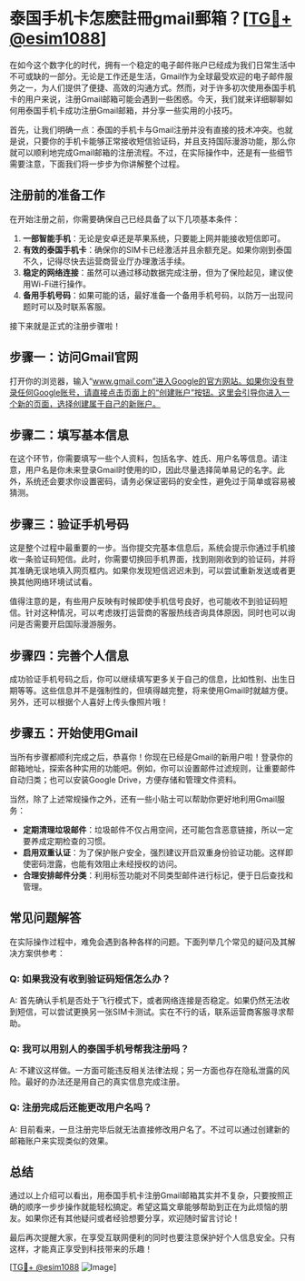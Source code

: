 # 泰国手机卡怎麽註冊gmail郵箱？[[TG💪+ @esim1088](https://t.me/s/esim1088)]

在如今这个数字化的时代，拥有一个稳定的电子邮件账户已经成为我们日常生活中不可或缺的一部分。无论是工作还是生活，Gmail作为全球最受欢迎的电子邮件服务之一，为人们提供了便捷、高效的沟通方式。然而，对于许多初次使用泰国手机卡的用户来说，注册Gmail邮箱可能会遇到一些困惑。今天，我们就来详细聊聊如何用泰国手机卡成功注册Gmail邮箱，并分享一些实用的小技巧。

首先，让我们明确一点：泰国的手机卡与Gmail注册并没有直接的技术冲突。也就是说，只要你的手机卡能够正常接收短信验证码，并且支持国际漫游功能，那么你就可以顺利地完成Gmail邮箱的注册流程。不过，在实际操作中，还是有一些细节需要注意，下面我们将一步步为你讲解整个过程。

## 注册前的准备工作

在开始注册之前，你需要确保自己已经具备了以下几项基本条件：

1. **一部智能手机**：无论是安卓还是苹果系统，只要能上网并能接收短信即可。
2. **有效的泰国手机卡**：确保你的SIM卡已经激活并且余额充足。如果你刚到泰国不久，记得尽快去运营商营业厅办理激活手续。
3. **稳定的网络连接**：虽然可以通过移动数据完成注册，但为了保险起见，建议使用Wi-Fi进行操作。
4. **备用手机号码**：如果可能的话，最好准备一个备用手机号码，以防万一出现问题时可以及时联系客服。

接下来就是正式的注册步骤啦！

## 步骤一：访问Gmail官网

打开你的浏览器，输入“www.gmail.com”进入Google的官方网站。如果你没有登录任何Google账号，请直接点击页面上的“创建账户”按钮。这里会引导你进入一个新的页面，选择创建属于自己的新账户。

## 步骤二：填写基本信息

在这个环节，你需要填写一些个人资料，包括名字、姓氏、用户名等信息。请注意，用户名是你未来登录Gmail时使用的ID，因此尽量选择简单易记的名字。此外，系统还会要求你设置密码，请务必保证密码的安全性，避免过于简单或容易被猜测。

## 步骤三：验证手机号码

这是整个过程中最重要的一步。当你提交完基本信息后，系统会提示你通过手机接收一条验证码短信。此时，你需要切换回手机界面，找到刚刚收到的验证码，并将其准确无误地填入网页框内。如果你发现短信迟迟未到，可以尝试重新发送或者更换其他网络环境试试看。

值得注意的是，有些用户反映有时候即使手机信号良好，也可能收不到验证码短信。针对这种情况，可以考虑拨打运营商的客服热线咨询具体原因，同时也可以询问是否需要开启国际漫游服务。

## 步骤四：完善个人信息

成功验证手机号码之后，你可以继续填写更多关于自己的信息，比如性别、出生日期等等。这些信息并不是强制性的，但填得越完整，将来使用Gmail时就越方便。另外，还可以根据个人喜好上传头像照片哦！

## 步骤五：开始使用Gmail

当所有步骤都顺利完成之后，恭喜你！你现在已经是Gmail的新用户啦！登录你的邮箱地址，探索各种实用的功能吧。例如，你可以设置邮件过滤规则，让重要邮件自动归类；也可以安装Google Drive，方便存储和管理文件资料。

当然，除了上述常规操作之外，还有一些小贴士可以帮助你更好地利用Gmail服务：

- **定期清理垃圾邮件**：垃圾邮件不仅占用空间，还可能包含恶意链接，所以一定要养成定期检查的习惯。
- **启用双重认证**：为了保护账户安全，强烈建议开启双重身份验证功能。这样即使密码泄露，也能有效阻止未经授权的访问。
- **合理安排邮件分类**：利用标签功能对不同类型邮件进行标记，便于日后查找和管理。

## 常见问题解答

在实际操作过程中，难免会遇到各种各样的问题。下面列举几个常见的疑问及其解决方案供参考：

### Q: 如果我没有收到验证码短信怎么办？
A: 首先确认手机是否处于飞行模式下，或者网络连接是否稳定。如果仍然无法收到短信，可以尝试更换另一张SIM卡测试。实在不行的话，联系运营商客服寻求帮助。

### Q: 我可以用别人的泰国手机号帮我注册吗？
A: 不建议这样做。一方面可能违反相关法律法规；另一方面也存在隐私泄露的风险。最好的办法还是用自己的真实信息完成注册。

### Q: 注册完成后还能更改用户名吗？
A: 目前看来，一旦注册完毕后就无法直接修改用户名了。不过可以通过创建新的邮箱账户来实现类似的效果。

## 总结

通过以上介绍可以看出，用泰国手机卡注册Gmail邮箱其实并不复杂，只要按照正确的顺序一步步操作就能轻松搞定。希望这篇文章能够帮助到正在为此烦恼的朋友。如果你还有其他疑问或者经验想要分享，欢迎随时留言讨论！

最后再次提醒大家，在享受互联网便利的同时也要注意保护好个人信息安全。只有这样，才能真正享受到科技带来的乐趣！

[[TG💪+ @esim1088](https://t.me/s/esim1088) ![Image](https://i.postimg.cc/4NQfJmqS/Snipaste-2025-05-13-00-14-12.png)]